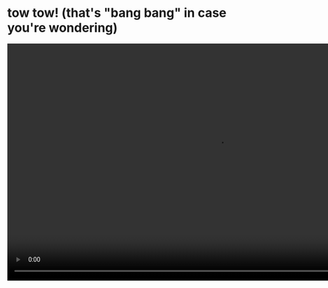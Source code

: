 # tow tow! (that's "bang bang" in case you're wondering)

<video width="960" height="540" controls>
  <source src="https://raw.github.com/radishmouse/tow_tow_practice/blob/master/demo.mp4" type="video/mp4">
  <source src="https://raw.github.com/radishmouse/tow_tow_practice/blob/master/demo.ogv" type="video/ogg">
Your browser does not support the video tag.
</video> 
